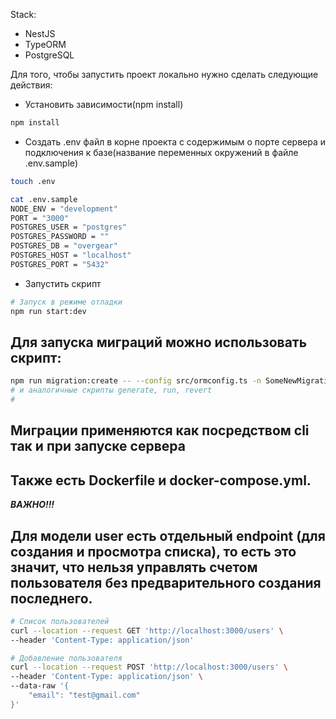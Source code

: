 Stack: 
* NestJS
* TypeORM
* PostgreSQL



Для того, чтобы запустить проект локально нужно сделать следующие действия:
* Установить зависимости(npm install)
```sh
npm install
```
* Создать .env файл в корне проекта с содержимым о порте сервера и подключения к базе(название переменных окружений в файле .env.sample)
```sh
touch .env

cat .env.sample
NODE_ENV = "development"
PORT = "3000"
POSTGRES_USER = "postgres"
POSTGRES_PASSWORD = ""
POSTGRES_DB = "overgear"
POSTGRES_HOST = "localhost"
POSTGRES_PORT = "5432"
```
* Запустить скрипт
```sh
# Запуск в режиме отладки
npm run start:dev
```

## Для запуска миграций можно использовать скрипт: 
```sh
npm run migration:create -- --config src/ormconfig.ts -n SomeNewMigration
# и аналогичные скрипты generate, run, revert
# 
```
## Миграции применяются как посредством cli так и при запуске сервера


## Также есть Dockerfile и docker-compose.yml.

***ВАЖНО!!!***
## Для модели user есть отдельный endpoint (для создания и просмотра списка), то есть это значит, что нельзя управлять счетом пользователя без предварительного создания последнего. 
```sh
# Список пользователей
curl --location --request GET 'http://localhost:3000/users' \
--header 'Content-Type: application/json' 

# Добавление пользователя
curl --location --request POST 'http://localhost:3000/users' \
--header 'Content-Type: application/json' \
--data-raw '{
    "email": "test@gmail.com"
}'
```


